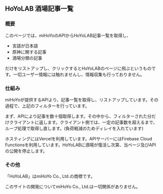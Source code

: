 ## HoYoLAB 酒場記事一覧

### 概要

このページでは、miHoYoのAPIからHoYoLAB記事一覧を取得し、

- 言語が日本語
- 原神に関する記事
- 酒場分類の記事

だけをリストアップし、クリックするとHoYoLABのページに飛ぶというものです。一切ユーザー情報には触れませんし、情報収集も行っておりません。

### 仕組み

miHoYoが提供するAPIより、記事一覧を取得し、リストアップしています。その過程で、上記のフィルターを行っています。

まず、APIにより記事を数十個取得します。その中から、フィルターされた分だけクライアントに返します。クライアント側では、一定の記事数を超えるまで、ループ処理で取得し直します。(負荷軽減のためディレイを入れています)

ホスティングにはVercelを利用しています。APIサーバーにはFirebase Cloud Functionsを利用しています。HoYoLABに酒場が復活し次第、当ページ及びAPIの公開を停止します。 

### その他

「HoYoLAB」はmiHoYo Co., Ltd.の商標です。

このサイトの開発についてmiHoYo Co., Ltd.は一切関係がありません。

